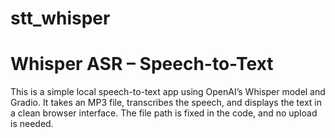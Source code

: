 # stt_whisper
# Whisper ASR – Speech-to-Text

This is a simple local speech-to-text app using OpenAI’s Whisper model and Gradio. It takes an MP3 file, transcribes the speech, and displays the text in a clean browser interface. The file path is fixed in the code, and no upload is needed.


